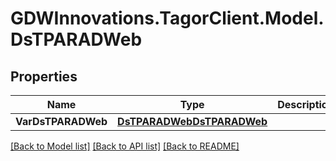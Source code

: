 # GDWInnovations.TagorClient.Model.DsTPARADWeb

## Properties

Name | Type | Description | Notes
------------ | ------------- | ------------- | -------------
**VarDsTPARADWeb** | [**DsTPARADWebDsTPARADWeb**](DsTPARADWebDsTPARADWeb.md) |  | [optional] 

[[Back to Model list]](../README.md#documentation-for-models) [[Back to API list]](../README.md#documentation-for-api-endpoints) [[Back to README]](../README.md)

